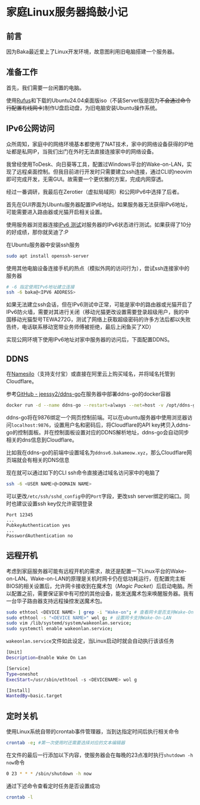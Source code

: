 # 家庭Linux服务器捣鼓小记

## 前言
因为Baka最近爱上了Linux开发环境，故意图利用旧电脑搭建一个服务器。

## 准备工作
首先，我们需要一台闲置的电脑。

使用[Rufus](https://rufus.ie/zh/)和下载的Ubuntu24.04桌面版iso（不装Server版是因为~~不会通过命令行配置有线网卡~~)制作U盘启动盘，为旧电脑安装Ubuntu操作系统。

## IPv6公网访问

众所周知，家庭中的网络环境基本都使用了NAT技术，家中的网络设备获得的IP地址都是私网IP，当我们出门在外时无法直接连接家中的网络设备。

我曾经使用ToDesk、向日葵等工具，配置过Windows平台的Wake-on-LAN，实现了远程桌面控制。但我目前进行开发时只需要建立ssh连接，通过CLI的neovim即可完成开发，无需GUI。故需要一个更优雅的方案，完成内网穿透。

经过一番调研，我最后在Zerotier（虚拟局域网）和公网IPv6中选择了后者。

首先在GUI界面为Ubuntu服务器配置IPv6地址。如果服务器无法获得IPv6地址，可能需要进入路由器或光猫开启相关设置。

使用服务器浏览器连接[IPv6 测试](https://test-ipv6.com)对服务器的IPv6状态进行测试。如果获得了10分的好成绩，那你就吴迪了:P

在Ubuntu服务器中安装ssh服务
```bash
sudo apt install openssh-server
```

使用其他电脑设备连接手机的热点（模拟外网的访问行为），尝试ssh连接家中的服务器
```bash
# -6 指定使用IPv6地址建立连接
ssh -6 baka@<IPV6 ADDRESS>
```

如果无法建立ssh会话，但在IPv6测试中正常，可能是家中的路由器或光猫开启了IPv6防火墙，需要对其进行关闭（移动光猫更改设置需要登录超级用户，我的中国移动光猫型号TEWA272G，测试了网络上获取超级密码的许多方法后都以失败告终，电话联系移动宽带业务师傅被拒绝，最后上闲鱼买了XD）

实现公网环境下使用IPv6地址对家中服务器的访问后，下面配置DDNS。

## DDNS
在[Namesilo](https://www.namesilo.com/)（支持支付宝）或直接在阿里云上购买域名，并将域名托管到Cloudflare。

参考[GitHub - jeessy2/ddns-go](https://github.com/jeessy2/ddns-go)在服务器中部署ddns-go的docker容器
```bash
docker run -d --name ddns-go --restart=always --net=host -v /opt/ddns-go:/root jeessy/ddns-go
```

ddns-go将在9876绑定一个网页控制前端。可以在ubuntu服务器中使用浏览器访问`localhost:9876`，设置用户名和密码后，将Cloudflare的API key拷贝入ddns-go的控制面板。并在控制面板设置对应的DDNS解析地址，ddns-go会自动同步相关的dns信息到Cloudflare。

比如我在ddns-go的前端中设置域名为`ddnsv6.bakameow.xyz`，那么Cloudflare网页端就会有相关的DNS信息

现在就可以通过如下的CLI ssh命令直接通过域名访问家中的电脑了
```bash
ssh -6 <USER NAME>@<DOMAIN NAME>
```

可以更改`/etc/ssh/sshd_config`中的`Port`字段，更改ssh server绑定的端口。同时也建议设置ssh key仅允许密钥登录
```
Port 12345
...
PubkeyAuthentication yes
...
PasswordAuthentication no
```

## 远程开机
考虑到家庭服务器可能有远程开机的需求，故还是配置一下Linux平台的Wake-on-LAN。Wake-on-LAN的原理是关机时网卡仍在低功耗运行，在配置完主板BIOS的相关设置后，允许网卡接收到在魔术包（_Magic Packet_）后启动电脑。所以配置之前，需要保证家中有可控的其他设备，能发送魔术包来唤醒服务器。我有一台华子路由器支持远程操控发送魔术包。

```bash
sudo ethtool <DEVICE NAME> | grep -i "Wake-on"; # 查看网卡是否支持Wake-On-LAN
sudo ethtool -s "<DEVICE NAME>" wol g; # 设置网卡支持Wake-On-LAN
sudo vim /lib/systemd/system/wakeonlan.service;
sudo systemctl enable wakeonlan.service;
```

`wakeonlan.service`文件如此设定，当Linux启动时就会自动执行该该任务
```bash
[Unit]
Description=Enable Wake On Lan

[Service]
Type=oneshot
ExecStart=/usr/sbin/ethtool -s <DEVICENAME> wol g

[Install]
WantedBy=basic.target
```

## 定时关机
使用Linux系统自带的crontab事件管理器，当到达指定时间后执行相关命令

```bash
crontab -e; #第一次使用时还需要选择对应的文本编辑器
```

在文件的最后一行添加以下内容，使服务器会在每晚的23点准时执行`shutdown -h now`命令

```bash
0 23 * * * /sbin/shutdown -h now
```

通过下述命令查看定时任务是否设置成功

```bash
crontab -l
```
